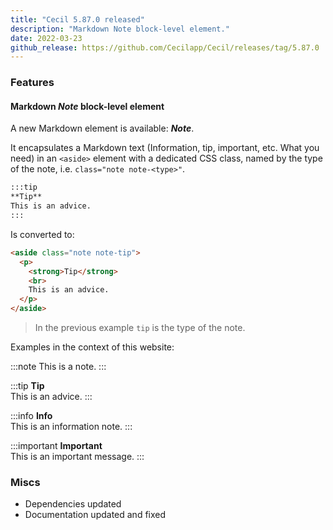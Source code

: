 ```yaml
---
title: "Cecil 5.87.0 released"
description: "Markdown Note block-level element."
date: 2022-03-23
github_release: https://github.com/Cecilapp/Cecil/releases/tag/5.87.0
---
```


### Features

#### Markdown _Note_ block-level element

A new Markdown element is available: **_Note_**.

It encapsulates a Markdown text (Information, tip, important, etc. What you need) in an `<aside>` element with a dedicated CSS class, named by the type of the note, i.e. `class="note note-<type>"`.

```markdown
:::tip
**Tip**  
This is an advice.
:::
```

Is converted to:

```html
<aside class="note note-tip">
  <p>
    <strong>Tip</strong>
    <br>
    This is an advice.
  </p>
</aside>
```

> In the previous example `tip` is the type of the note.

Examples in the context of this website:

:::note
This is a note.
:::

:::tip
**Tip**  
This is an advice.
:::

:::info
**Info**  
This is an information note.
:::

:::important
**Important**  
This is an important message.
:::

### Miscs

- Dependencies updated
- Documentation updated and fixed
